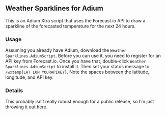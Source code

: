 ## Weather Sparklines for Adium

This is an Adium Xtra script that uses the Forecast.io API to draw a sparkline of the forecasted temperature for the next 24 hours.

### Usage

Assuming you already have Adium, download the `Weather Sparklines.AdiumScript`. Before you can use it, you need to register for an API key from Forecast.io. Once you have that, double-click `Weather Sparklines.AdiumScript` to install it. Then set your status message to `/wxtemp{LAT LON YOURAPIKEY}`. Note the spaces between the latitude, longitude, and API key.

### Details

This probably isn’t really robust enough for a public release, so I’m just throwing it out here. 